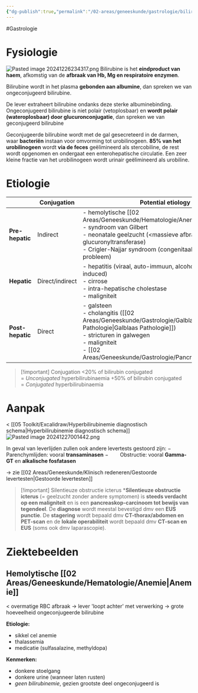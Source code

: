 ```yaml
---
{"dg-publish":true,"permalink":"/02-areas/geneeskunde/gastrologie/bilirubine/","noteIcon":"","created":"2024-12-26T23:33:03.897+01:00","updated":"2024-12-31T16:55:09.976+01:00"}
---
```


#Gastrologie 

# Fysiologie

![Pasted image 20241226234317.png](/img/user/05%20Toolkit/Files/Pasted%20image%2020241226234317.png)
Bilirubine is het **eindproduct van haem**, afkomstig van de **afbraak van Hb, Mg en respiratoire enzymen**.

Bilirubine wordt in het plasma **gebonden aan albumine**, dan spreken we van ongeconjugeerd bilirubine.

De lever extraheert bilirubine ondanks deze sterke albuminebinding. Ongeconjugeerd bilirubine is niet polair (vetoplosbaar) en **wordt polair (wateroplosbaar) door glucuronconjugatie**, dan spreken we van geconjugeerd bilirubine

Geconjugeerde bilirubine wordt met de gal gesecreteerd in de darmen, waar **bacteriën** instaan voor omvorming tot urobilinogeen. **85% van het urobilinogeen** wordt **via de feces** geëlimineerd als stercobiline, de rest wordt opgenomen en ondergaat een enterohepatische circulatie. Een zeer kleine fractie van het urobilinogeen wordt urinair geëlimineerd als urobiline.

# Etiologie

|                  | Conjugation     | Potential etiology                                                                                                                                                                                      |
| ---------------- | --------------- | ------------------------------------------------------------------------------------------------------------------------------------------------------------------------------------------------------- |
| **Pre-hepatic**  | Indirect        | - hemolytische [[02 Areas/Geneeskunde/Hematologie/Anemie\|Anemie]]<br>- syndroom van Gilbert<br>- neonatale geelzucht (<massieve afbraak RBC / immatuur glucuronyltransferase)<br>- Crigler-Najjar syndroom (congenitaal metabolisatie probleem) |
| **Hepatic**      | Direct/indirect | - hepatitis (viraal, auto-immuun, alcoholisch, drug-induced)<br>- cirrose<br>- intra-hepatische cholestase<br>- maligniteit                                                                             |
| **Post-hepatic** | Direct          | - galsteen<br>- cholangitis ([[02 Areas/Geneeskunde/Gastrologie/Galblaas Pathologie\|Galblaas Pathologie]])<br>- stricturen in galwegen<br>- maligniteit<br>- [[02 Areas/Geneeskunde/Gastrologie/Pancreatitis\|Pancreatitis]]                                                                                |

> [!important] Conjugation
> <20% of bilirubin conjugated = _Unconjugated_ hyperbilirubinaemia
> +50% of bilirubin conjugated = _Conjugated_ hyperbilirubinaemia


# Aanpak

< [[05 Toolkit/Excalidraw/Hyperbilirubinemie diagnostisch schema\|Hyperbilirubinemie diagnostisch schema]]
![Pasted image 20241227001442.png](/img/user/05%20Toolkit/Files/Pasted%20image%2020241227001442.png)

In geval van leverlijden zullen ook andere levertests gestoord zijn:
−        Parenchymlijden: vooral **transaminasen**
−        Obstructie: vooral **Gamma-GT** en **alkalische fosfatasen**

-> zie [[02 Areas/Geneeskunde/Klinisch redeneren/Gestoorde levertesten\|Gestoorde levertesten]]

> [!important] Silentieuze obstructie icterus
> ***Silentieuze obstructie icterus** (= geelzucht zonder andere symptomen) is **steeds verdacht op een maligniteit** en is een **pancreaskop-carcinoom tot bewijs van tegendeel**. De **diagnose** wordt meestal bevestigd dmv een **EUS punctie**. De **stagering** wordt bepaald dmv **CT-thorax/abdomen en PET-scan** en de **lokale operabiliteit** wordt bepaald dmv **CT-scan en EUS** (soms ook dmv laparascopie).

# Ziektebeelden
## Hemolytische [[02 Areas/Geneeskunde/Hematologie/Anemie\|Anemie]]
< overmatige RBC afbraak -> lever 'loopt achter' met verwerking -> grote hoeveelheid ongeconjugeerde bilirubine

**Etiologie:**
- sikkel cel anemie
- thalassemia
- medicatie (sulfasalazine, methyldopa)

**Kenmerken:**
- donkere stoelgang
- donkere urine (wanneer laten rusten)
- *geen bilirubinemie*, gezien grootste deel ongeconjugeerd is